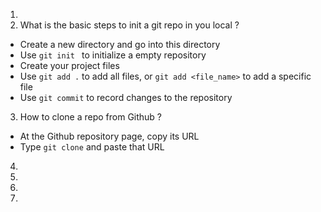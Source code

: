 1.
2. What is the basic steps to init a git repo in you local ?
  - Create a new directory and go into this directory
  - Use ```git init ``` to initialize a empty repository
  - Create your project files
  - Use ```git add .``` to add all files, or ```git add <file_name>``` to add a specific file
  - Use ```git commit``` to record changes to the repository

3. How to clone a repo from Github ?
  - At the Github repository page, copy its URL
  - Type ```git clone``` and paste that URL   
4. 
6. 
7.
8.
